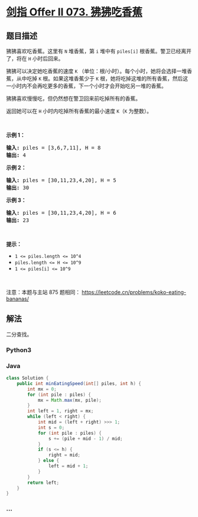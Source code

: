 # [剑指 Offer II 073. 狒狒吃香蕉](https://leetcode.cn/problems/nZZqjQ)

## 题目描述

<!-- 这里写题目描述 -->

<p>狒狒喜欢吃香蕉。这里有&nbsp;<code>N</code>&nbsp;堆香蕉，第 <code>i</code> 堆中有&nbsp;<code>piles[i]</code>&nbsp;根香蕉。警卫已经离开了，将在&nbsp;<code>H</code>&nbsp;小时后回来。</p>

<p>狒狒可以决定她吃香蕉的速度&nbsp;<code>K</code>&nbsp;（单位：根/小时）。每个小时，她将会选择一堆香蕉，从中吃掉 <code>K</code> 根。如果这堆香蕉少于 <code>K</code> 根，她将吃掉这堆的所有香蕉，然后这一小时内不会再吃更多的香蕉，下一个小时才会开始吃另一堆的香蕉。&nbsp;&nbsp;</p>

<p>狒狒喜欢慢慢吃，但仍然想在警卫回来前吃掉所有的香蕉。</p>

<p>返回她可以在 <code>H</code> 小时内吃掉所有香蕉的最小速度 <code>K</code>（<code>K</code> 为整数）。</p>

<p>&nbsp;</p>

<ul>
</ul>

<p><strong>示例 1：</strong></p>

<pre>
<strong>输入: </strong>piles = [3,6,7,11], H = 8
<strong>输出: </strong>4
</pre>

<p><strong>示例&nbsp;2：</strong></p>

<pre>
<strong>输入: </strong>piles = [30,11,23,4,20], H = 5
<strong>输出: </strong>30
</pre>

<p><strong>示例&nbsp;3：</strong></p>

<pre>
<strong>输入: </strong>piles = [30,11,23,4,20], H = 6
<strong>输出: </strong>23
</pre>

<p>&nbsp;</p>

<p><strong>提示：</strong></p>

<ul>
	<li><code>1 &lt;= piles.length &lt;= 10^4</code></li>
	<li><code>piles.length &lt;= H &lt;= 10^9</code></li>
	<li><code>1 &lt;= piles[i] &lt;= 10^9</code></li>
</ul>

<p>&nbsp;</p>

<p><meta charset="UTF-8" />注意：本题与主站 875&nbsp;题相同：&nbsp;<a href="https://leetcode.cn/problems/koko-eating-bananas/">https://leetcode.cn/problems/koko-eating-bananas/</a></p>

## 解法

<!-- 这里可写通用的实现逻辑 -->

二分查找。

<!-- tabs:start -->

### **Python3**

<!-- 这里可写当前语言的特殊实现逻辑 -->



### **Java**

<!-- 这里可写当前语言的特殊实现逻辑 -->

```java
class Solution {
    public int minEatingSpeed(int[] piles, int h) {
        int mx = 0;
        for (int pile : piles) {
            mx = Math.max(mx, pile);
        }
        int left = 1, right = mx;
        while (left < right) {
            int mid = (left + right) >>> 1;
            int s = 0;
            for (int pile : piles) {
                s += (pile + mid - 1) / mid;
            }
            if (s <= h) {
                right = mid;
            } else {
                left = mid + 1;
            }
        }
        return left;
    }
}
```













### **...**

```

```


